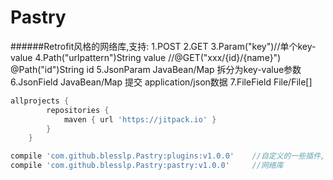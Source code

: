 # Pastry 
######Retrofit风格的网络库,支持:
1.POST
2.GET
3.Param("key")//单个key-value
4.Path("urlpattern")String value //@GET("xxx/{id}/{name}") @Path("id")String id
5.JsonParam JavaBean/Map 拆分为key-value参数	
6.JsonField JavaBean/Map 提交 application/json数据
7.FileField File/File[]
```groovy
allprojects {
		repositories {
			maven { url 'https://jitpack.io' }
		}
	}
```
```groovy
compile 'com.github.blesslp.Pastry:plugins:v1.0.0'    //自定义的一些插件,日志打印,Rxjava适配等
compile 'com.github.blesslp.Pastry:pastry:v1.0.0'     //网络库
```
